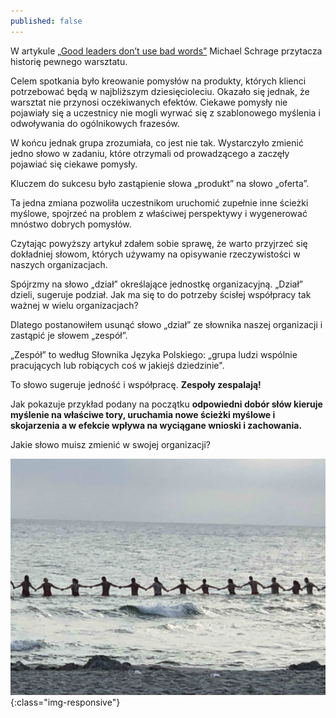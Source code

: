 ```yaml
---
published: false
---
```


W artykule [„Good leaders don’t use bad words”](https://hbr.org/2013/06/good-leaders-dont-use-bad-word) Michael Schrage przytacza historię pewnego warsztatu.

Celem spotkania było kreowanie pomysłów na produkty, których klienci potrzebować będą w najbliższym dziesięcioleciu. Okazało się jednak, że warsztat nie przynosi oczekiwanych efektów. Ciekawe pomysły nie pojawiały się a uczestnicy nie mogli wyrwać się z szablonowego myślenia i odwoływania do ogólnikowych frazesów.

W końcu jednak grupa zrozumiała, co jest nie tak. Wystarczyło zmienić jedno słowo w zadaniu, które otrzymali od prowadzącego a zaczęły pojawiać się ciekawe pomysły.

Kluczem do sukcesu było zastąpienie słowa „produkt” na słowo „oferta”.

Ta jedna zmiana pozwoliła uczestnikom uruchomić zupełnie inne ścieżki myślowe, spojrzeć na problem z właściwej perspektywy i wygenerować mnóstwo dobrych pomysłów.

Czytając powyższy artykuł zdałem sobie sprawę, że warto przyjrzeć się dokładniej słowom, których używamy na opisywanie rzeczywistości w naszych organizacjach.

Spójrzmy na słowo „dział” określające jednostkę organizacyjną. „Dział” dzieli, sugeruje podział. Jak ma się to do potrzeby ścisłej współpracy tak ważnej w wielu organizacjach?

Dlatego postanowiłem usunąć słowo „dział” ze słownika naszej organizacji i zastąpić je słowem „zespół”. 

„Zespół” to według Słownika Języka Polskiego: „grupa ludzi wspólnie pracujących lub robiących coś w jakiejś dziedzinie". 

To słowo sugeruje jedność i współpracę. **Zespoły zespalają!**

Jak pokazuje przykład podany na początku **odpowiedni dobór słów kieruje myślenie na właściwe tory, uruchamia nowe ścieżki myślowe i skojarzenia a w efekcie wpływa na wyciągane wnioski i zachowania.**

Jakie słowo muisz zmienić w swojej organizacji?

![ratownicy](/assets/images/ratownicy.jpg){:class="img-responsive"}
